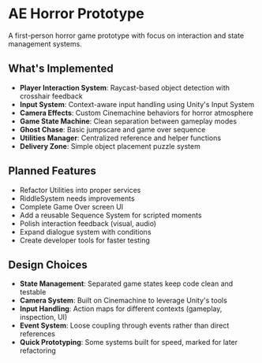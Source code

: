 # AE Horror Prototype

A first-person horror game prototype with focus on interaction and state management systems.

## What's Implemented

- **Player Interaction System**: Raycast-based object detection with crosshair feedback
- **Input System**: Context-aware input handling using Unity's Input System
- **Camera Effects**: Custom Cinemachine behaviors for horror atmosphere
- **Game State Machine**: Clean separation between gameplay modes
- **Ghost Chase**: Basic jumpscare and game over sequence
- **Utilities Manager**: Centralized reference and helper functions
- **Delivery Zone**: Simple object placement puzzle system

## Planned Features

- Refactor Utilities into proper services
- RiddleSystem needs improvements
- Complete Game Over screen UI
- Add a reusable Sequence System for scripted moments
- Polish interaction feedback (visual, audio)
- Expand dialogue system with conditions
- Create developer tools for faster testing

## Design Choices

- **State Management**: Separated game states keep code clean and testable
- **Camera System**: Built on Cinemachine to leverage Unity's tools
- **Input Handling**: Action maps for different contexts (gameplay, inspection, UI)
- **Event System**: Loose coupling through events rather than direct references
- **Quick Prototyping**: Some systems built for speed, marked for later refactoring